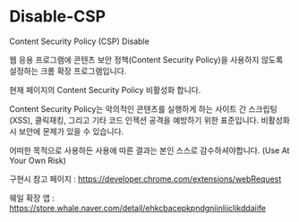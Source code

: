 # Disable-CSP
Content Security Policy (CSP) Disable

웹 응용 프로그램에 콘텐츠 보안 정책(Content Security Policy)을 사용하지 않도록 설정하는 크롬 확장 프로그램입니다.

현재 페이지의 Content Security Policy 비활성화 합니다. 

Content Security Policy는 악의적인 콘텐츠를 실행하게 하는 사이트 간 스크립팅(XSS), 클릭재킹, 그리고 기타 코드 인젝션 공격을 예방하기 위한 표준입니다. 비활성화시 보안에 문제가 있을 수 있습니다.

어떠한 목적으로 사용하든 사용에 따른 결과는 본인 스스로 감수하셔야합니다.
(Use At Your Own Risk)

구현시 참고 페이지 : https://developer.chrome.com/extensions/webRequest


웨일 확장 앱 : https://store.whale.naver.com/detail/ehkcbacepkpndgniinliiclikddaiife
